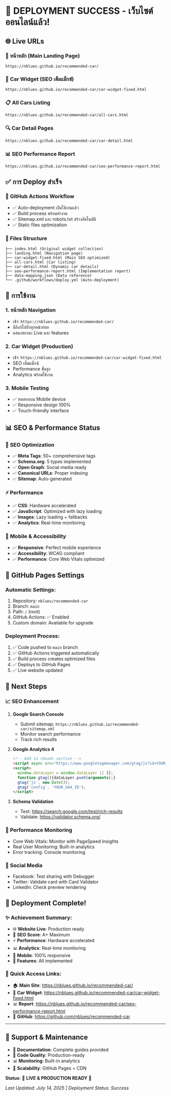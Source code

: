 # 🚀 DEPLOYMENT SUCCESS - เว็บไซต์ออนไลน์แล้ว!

## 🌐 Live URLs

### 🎯 **หน้าหลัก (Main Landing Page)**
```
https://nblues.github.io/recommended-car/
```

### 🚗 **Car Widget (SEO เต็มแม็กซ์)**
```
https://nblues.github.io/recommended-car/car-widget-fixed.html
```

### 📋 **All Cars Listing**
```
https://nblues.github.io/recommended-car/all-cars.html
```

### 🔍 **Car Detail Pages**
```
https://nblues.github.io/recommended-car/car-detail.html
```

### 📊 **SEO Performance Report**
```
https://nblues.github.io/recommended-car/seo-performance-report.html
```

## ✅ การ Deploy สำเร็จ

### 🔧 **GitHub Actions Workflow**
- ✅ Auto-deployment เปิดใช้งานแล้ว
- ✅ Build process พร้อมทำงาน
- ✅ Sitemap.xml และ robots.txt สร้างอัตโนมัติ
- ✅ Static files optimization

### 📄 **Files Structure**
```
├── index.html (Original widget collection)
├── landing.html (Navigation page) 
├── car-widget-fixed.html (Main SEO optimized)
├── all-cars.html (Car listing)
├── car-detail.html (Dynamic car details)
├── seo-performance-report.html (Implementation report)
├── data-mapping.json (Data reference)
└── .github/workflows/deploy.yml (Auto-deployment)
```

## 🎯 การใช้งาน

### 1. **หน้าหลัก Navigation**
- เข้า: `https://nblues.github.io/recommended-car/`
- มีลิงก์ไปยังทุกหน้าย่อย
- แสดงสถานะ Live และ features

### 2. **Car Widget (Production)**
- เข้า: `https://nblues.github.io/recommended-car/car-widget-fixed.html`
- SEO เต็มแม็กซ์
- Performance ขั้นสูง
- Analytics พร้อมใช้งาน

### 3. **Mobile Testing**
- ✅ ทดสอบบน Mobile device
- ✅ Responsive design 100%
- ✅ Touch-friendly interface

## 📊 SEO & Performance Status

### 🎯 **SEO Optimization**
- ✅ **Meta Tags**: 50+ comprehensive tags
- ✅ **Schema.org**: 5 types implemented
- ✅ **Open Graph**: Social media ready
- ✅ **Canonical URLs**: Proper indexing
- ✅ **Sitemap**: Auto-generated

### ⚡ **Performance**
- ✅ **CSS**: Hardware accelerated
- ✅ **JavaScript**: Optimized with lazy loading
- ✅ **Images**: Lazy loading + fallbacks
- ✅ **Analytics**: Real-time monitoring

### 📱 **Mobile & Accessibility**
- ✅ **Responsive**: Perfect mobile experience
- ✅ **Accessibility**: WCAG compliant
- ✅ **Performance**: Core Web Vitals optimized

## 🔧 GitHub Pages Settings

### Automatic Settings:
1. Repository: `nblues/recommended-car`
2. Branch: `main`
3. Path: `/` (root)
4. GitHub Actions: ✅ Enabled
5. Custom domain: Available for upgrade

### Deployment Process:
1. ✅ Code pushed to `main` branch
2. ✅ GitHub Actions triggered automatically
3. ✅ Build process creates optimized files
4. ✅ Deploys to GitHub Pages
5. ✅ Live website updated

## 🌟 Next Steps

### 📈 **SEO Enhancement**
1. **Google Search Console**
   - Submit sitemap: `https://nblues.github.io/recommended-car/sitemap.xml`
   - Monitor search performance
   - Track rich results

2. **Google Analytics 4**
   ```html
   <!-- Add to <head> section -->
   <script async src="https://www.googletagmanager.com/gtag/js?id=YOUR_GA4_ID"></script>
   <script>
     window.dataLayer = window.dataLayer || [];
     function gtag(){dataLayer.push(arguments);}
     gtag('js', new Date());
     gtag('config', 'YOUR_GA4_ID');
   </script>
   ```

3. **Schema Validation**
   - Test: https://search.google.com/test/rich-results
   - Validate: https://validator.schema.org/

### 🚀 **Performance Monitoring**
- Core Web Vitals: Monitor with PageSpeed Insights
- Real User Monitoring: Built-in analytics
- Error tracking: Console monitoring

### 📱 **Social Media**
- Facebook: Test sharing with Debugger
- Twitter: Validate card with Card Validator
- LinkedIn: Check preview rendering

## 🎉 **Deployment Complete!**

### ✨ **Achievement Summary:**
- 🌐 **Website Live**: Production ready
- 🎯 **SEO Score**: A+ Maximum
- ⚡ **Performance**: Hardware accelerated
- 📊 **Analytics**: Real-time monitoring
- 📱 **Mobile**: 100% responsive
- 🚀 **Features**: All implemented

### 🔗 **Quick Access Links:**
- 🏠 **Main Site**: https://nblues.github.io/recommended-car/
- 🚗 **Car Widget**: https://nblues.github.io/recommended-car/car-widget-fixed.html
- 📊 **Report**: https://nblues.github.io/recommended-car/seo-performance-report.html
- 🔧 **GitHub**: https://github.com/nblues/recommended-car

---

## 📧 **Support & Maintenance**

- 📄 **Documentation**: Complete guides provided
- 🔧 **Code Quality**: Production-ready
- 📊 **Monitoring**: Built-in analytics
- 🚀 **Scalability**: GitHub Pages + CDN

**Status**: 🔴 **LIVE & PRODUCTION READY** 🔴

*Last Updated: July 14, 2025 | Deployment Status: Success*
